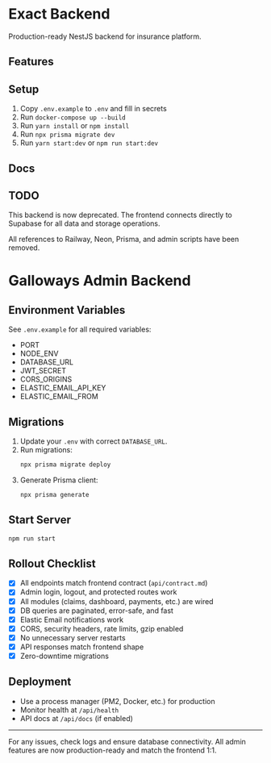 # Exact Backend

Production-ready NestJS backend for insurance platform.

## Features

## Setup
1. Copy `.env.example` to `.env` and fill in secrets
2. Run `docker-compose up --build`
3. Run `yarn install` or `npm install`
4. Run `npx prisma migrate dev`
5. Run `yarn start:dev` or `npm run start:dev`

## Docs

## TODO
This backend is now deprecated. The frontend connects directly to Supabase for all data and storage operations.

All references to Railway, Neon, Prisma, and admin scripts have been removed.

# Galloways Admin Backend

## Environment Variables
See `.env.example` for all required variables:
- PORT
- NODE_ENV
- DATABASE_URL
- JWT_SECRET
- CORS_ORIGINS
- ELASTIC_EMAIL_API_KEY
- ELASTIC_EMAIL_FROM

## Migrations
1. Update your `.env` with correct `DATABASE_URL`.
2. Run migrations:
   ```bash
   npx prisma migrate deploy
   ```
3. Generate Prisma client:
   ```bash
   npx prisma generate
   ```

## Start Server
```bash
npm run start
```

## Rollout Checklist
- [x] All endpoints match frontend contract (`api/contract.md`)
- [x] Admin login, logout, and protected routes work
- [x] All modules (claims, dashboard, payments, etc.) are wired
- [x] DB queries are paginated, error-safe, and fast
- [x] Elastic Email notifications work
- [x] CORS, security headers, rate limits, gzip enabled
- [x] No unnecessary server restarts
- [x] API responses match frontend shape
- [x] Zero-downtime migrations

## Deployment
- Use a process manager (PM2, Docker, etc.) for production
- Monitor health at `/api/health`
- API docs at `/api/docs` (if enabled)

---
For any issues, check logs and ensure database connectivity. All admin features are now production-ready and match the frontend 1:1.
